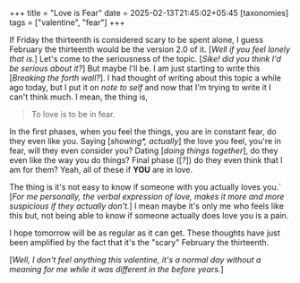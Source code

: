 +++
title = "Love is Fear"
date = 2025-02-13T21:45:02+05:45
[taxonomies]
tags = ["valentine", "fear"]
+++

If Friday the thirteenth is considered scary to be spent alone, I guess February the thirteenth would be the version 2.0 of it. [_Well if you feel lonely that is._] Let's come to the seriousness of the topic. [_Sike! did you think I'd be serious about it?_] But maybe I'll be. I am just starting to write this [_Breaking the forth wall?_]. I had thought of writing about this topic a while ago today, but I put it on _note to self_ and  now that I'm trying to write it I can't think much. I mean, the thing is,
> To love is to be in fear.

In the first phases, when you feel the things, you are in constant fear, do they even like you. Saying [_showing*, actually_] the love you feel, you're in fear, will they even consider you? Dating [_doing things together_], do they even like the way you do things? Final phase ([_?_]) do they even think that I am for them? Yeah, all of these if __YOU__ are in love.

The thing is it's not easy to know if someone with you actually loves you.` [_For me personally, the verbal expression of love, makes it more and more suspicious if they actually don't._] I mean maybe it's only me who feels like this but, not being able to know if someone actually does love you is a pain.

I hope tomorrow will be as regular as it can get. These thoughts have just been amplified by the fact that it's the "scary" February the thirteenth.

[_Well, I don't feel anything this valentine, it's a normal day without a meaning for me while it was different in the before years._]
